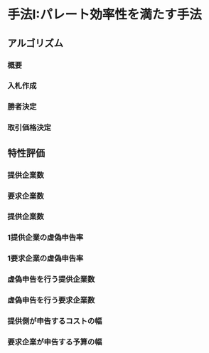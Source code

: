 # 手法I:パレート効率性を満たす手法

## アルゴリズム

### 概要

### 入札作成

### 勝者決定

### 取引価格決定

## 特性評価

### 提供企業数 

### 要求企業数 

### 提供企業数 

### 1提供企業の虚偽申告率 

### 1要求企業の虚偽申告率 

### 虚偽申告を行う提供企業数 

### 虚偽申告を行う要求企業数 

### 提供側が申告するコストの幅 

### 要求企業が申告する予算の幅 

